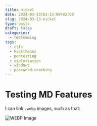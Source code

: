 ```yaml
---
title: nickel
date: 2024-03-13T03:14:09+02:00
slug: 2024-03-13-nickel
type: posts
draft: false
categories:
  - redteaming
tags:
  - ctfs
  - hackthebox
  - pentesting
  - exploitation
  - windows
  - password-cracking
---
```


# Testing MD Features

I can link `.webp` images, such as that:

![WEBP Image](test-image.webp)



